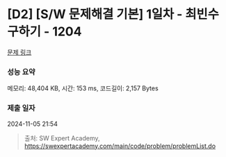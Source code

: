 # [D2] [S/W 문제해결 기본] 1일차 - 최빈수 구하기 - 1204 

[문제 링크](https://swexpertacademy.com/main/code/problem/problemDetail.do?contestProbId=AV13zo1KAAACFAYh) 

### 성능 요약

메모리: 48,404 KB, 시간: 153 ms, 코드길이: 2,157 Bytes

### 제출 일자

2024-11-05 21:54



> 출처: SW Expert Academy, https://swexpertacademy.com/main/code/problem/problemList.do